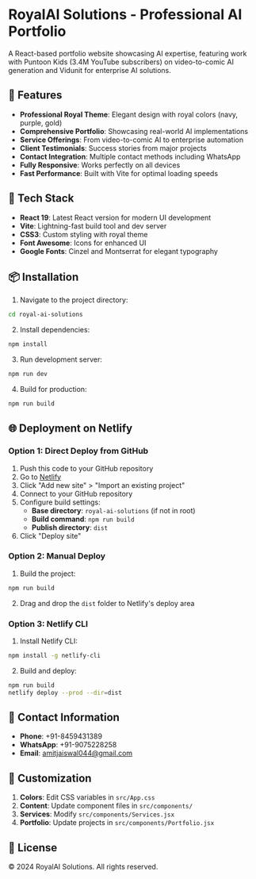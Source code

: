 # RoyalAI Solutions - Professional AI Portfolio

A React-based portfolio website showcasing AI expertise, featuring work with Puntoon Kids (3.4M YouTube subscribers) on video-to-comic AI generation and Vidunit for enterprise AI solutions.

## 🌟 Features

- **Professional Royal Theme**: Elegant design with royal colors (navy, purple, gold)
- **Comprehensive Portfolio**: Showcasing real-world AI implementations
- **Service Offerings**: From video-to-comic AI to enterprise automation
- **Client Testimonials**: Success stories from major projects
- **Contact Integration**: Multiple contact methods including WhatsApp
- **Fully Responsive**: Works perfectly on all devices
- **Fast Performance**: Built with Vite for optimal loading speeds

## 🚀 Tech Stack

- **React 19**: Latest React version for modern UI development
- **Vite**: Lightning-fast build tool and dev server
- **CSS3**: Custom styling with royal theme
- **Font Awesome**: Icons for enhanced UI
- **Google Fonts**: Cinzel and Montserrat for elegant typography

## 📦 Installation

1. Navigate to the project directory:
```bash
cd royal-ai-solutions
```

2. Install dependencies:
```bash
npm install
```

3. Run development server:
```bash
npm run dev
```

4. Build for production:
```bash
npm run build
```

## 🌐 Deployment on Netlify

### Option 1: Direct Deploy from GitHub

1. Push this code to your GitHub repository
2. Go to [Netlify](https://app.netlify.com)
3. Click "Add new site" > "Import an existing project"
4. Connect to your GitHub repository
5. Configure build settings:
   - **Base directory**: `royal-ai-solutions` (if not in root)
   - **Build command**: `npm run build`
   - **Publish directory**: `dist`
6. Click "Deploy site"

### Option 2: Manual Deploy

1. Build the project:
```bash
npm run build
```

2. Drag and drop the `dist` folder to Netlify's deploy area

### Option 3: Netlify CLI

1. Install Netlify CLI:
```bash
npm install -g netlify-cli
```

2. Build and deploy:
```bash
npm run build
netlify deploy --prod --dir=dist
```

## 📱 Contact Information

- **Phone**: +91-8459431389
- **WhatsApp**: +91-9075228258
- **Email**: amitjaiswal044@gmail.com

## 🎨 Customization

1. **Colors**: Edit CSS variables in `src/App.css`
2. **Content**: Update component files in `src/components/`
3. **Services**: Modify `src/components/Services.jsx`
4. **Portfolio**: Update projects in `src/components/Portfolio.jsx`

## 📄 License

© 2024 RoyalAI Solutions. All rights reserved.